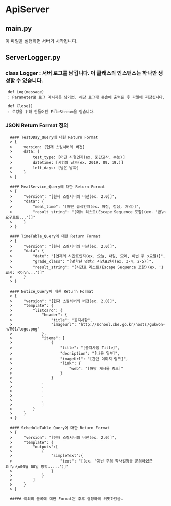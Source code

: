 # ApiServer

## main.py
   이 파일을 실행하면 서버가 시작됩니다.
 
## ServerLogger.py
### class Logger : 서버 로그를 남깁니다. 이 클래스의 인스턴스는 하나만 생성할 수 있습니다.
     def Log(message)  
     : Parameter로 로그 메시지를 남기면, 해당 로그가 콘솔에 출력된 후 파일에 저장됩니다.

     def Close()
     : 로깅을 위해 만들어진 FileStream을 닫습니다.

### JSON Return Format 정의
      #### TestDDay_Query에 대한 Return Format
      > {
      >     version: [현재 스킬서버의 버전]
      >     data: {
      >         test_type: [어떤 시험인지(ex. 중간고사, 수능)]
      >         datetime: [시험의 날짜(ex. 2019. 09. 19.)]
      >         left_days: [남은 날짜]
      >     }
      > }

      #### MealService_Query에 대한 Return Format
      > {
      >     "version": "[현재 스킬서버의 버전(ex. 2.0)]",
      >     "data": {
      >         "meal_time": "[어떤 급식인지(ex. 아침, 점심, 저녁)]",
      >         "result_string": "[메뉴 리스트(Escape Sequence 포함)(ex. '밥\n요구르트...')]"
      >     }
      > }

      #### TimeTable_Query에 대한 Return Format
      > {
      >     "version": "[현재 스킬서버의 버전(ex. 2.0)]",
      >     "data": {
      >         "date": "[언제의 시간표인지(ex. 오늘, 내일, 모레, 이번 주 x요일)]",
      >         "grade_class": "[몇학년 몇반의 시간표인지(ex. 3-4, 2-5)]",
      >         "result_string": "[시간표 리스트(Escape Sequence 포함)(ex. '1교시: 국어\n...')]"        
      >     }
      > }

      #### Notice_Query에 대한 Return Format
      > {
      >     "version": "[현재 스킬서버의 버전(ex. 2.0)]",
      >     "template": {
      >         "listcard": {
      >             "header": {
      >                 "title": "공지사항",
      >                 "imageurl": "http://school.cbe.go.kr/hosts/gukwon-h/M01/logo.png" 
      >             },
      >             "items": [
      >                 {
      >                     "title": "[공지사항 Title]",     
      >                     "decription": "[내용 일부]",
      >                     "imageUrl": "[관련 이미지 링크]",
      >                     "link": {
      >                         "web": "[해당 게시물 링크]"
      >                     }
      >                 }
      >             .
      >             .
      >             .
      >             .
      >             .
      >             ]
      >         }
      >     }
      > }
  
      #### ScheduleTable_Query에 대한 Return Format
      > {
      >     "version": "[현재 스킬서버의 버전(ex. 2.0)]",
      >     "template": {
      >         "outputs":[
      >             {
      >                 "simpleText":{
      >                     "text": "[(ex. '이번 주의 학사일정을 문의하셨군요!\n\n00월 00일 방학.....')]"
      >                 }
      >             }
      >         ]
      >     }
      > }

      ##### 이외의 블록에 대한 Format은 추후 결정하여 커밋하겠음.